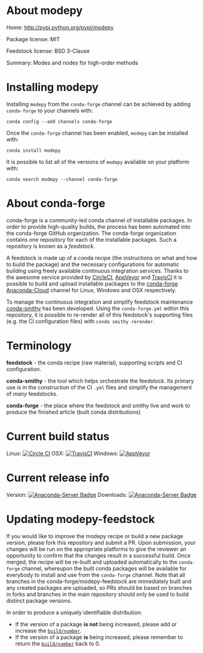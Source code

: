 About modepy
============

Home: http://pypi.python.org/pypi/modepy

Package license: MIT

Feedstock license: BSD 3-Clause

Summary: Modes and nodes for high-order methods



Installing modepy
=================

Installing `modepy` from the `conda-forge` channel can be achieved by adding `conda-forge` to your channels with:

```
conda config --add channels conda-forge
```

Once the `conda-forge` channel has been enabled, `modepy` can be installed with:

```
conda install modepy
```

It is possible to list all of the versions of `modepy` available on your platform with:

```
conda search modepy --channel conda-forge
```



About conda-forge
=================

conda-forge is a community-led conda channel of installable packages.
In order to provide high-quality builds, the process has been automated into the
conda-forge GitHub organization. The conda-forge organization contains one repository
for each of the installable packages. Such a repository is known as a *feedstock*.

A feedstock is made up of a conda recipe (the instructions on what and how to build
the package) and the necessary configurations for automatic building using freely
available continuous integration services. Thanks to the awesome service provided by
[CircleCI](https://circleci.com/), [AppVeyor](http://www.appveyor.com/)
and [TravisCI](https://travis-ci.org/) it is possible to build and upload installable
packages to the [conda-forge](https://anaconda.org/conda-forge)
[Anaconda-Cloud](http://docs.anaconda.org/) channel for Linux, Windows and OSX respectively.

To manage the continuous integration and simplify feedstock maintenance
[conda-smithy](http://github.com/conda-forge/conda-smithy) has been developed.
Using the ``conda-forge.yml`` within this repository, it is possible to re-render all of
this feedstock's supporting files (e.g. the CI configuration files) with ``conda smithy rerender``.


Terminology
===========

**feedstock** - the conda recipe (raw material), supporting scripts and CI configuration.

**conda-smithy** - the tool which helps orchestrate the feedstock.
                   Its primary use is in the construction of the CI ``.yml`` files
                   and simplify the management of *many* feedstocks.

**conda-forge** - the place where the feedstock and smithy live and work to
                  produce the finished article (built conda distributions)

Current build status
====================

Linux: [![Circle CI](https://circleci.com/gh/conda-forge/modepy-feedstock.svg?style=shield)](https://circleci.com/gh/conda-forge/modepy-feedstock)
OSX: [![TravisCI](https://travis-ci.org/conda-forge/modepy-feedstock.svg?branch=master)](https://travis-ci.org/conda-forge/modepy-feedstock)
Windows: [![AppVeyor](https://ci.appveyor.com/api/projects/status/github/conda-forge/modepy-feedstock?svg=True)](https://ci.appveyor.com/project/conda-forge/modepy-feedstock/branch/master)

Current release info
====================
Version: [![Anaconda-Server Badge](https://anaconda.org/conda-forge/modepy/badges/version.svg)](https://anaconda.org/conda-forge/modepy)
Downloads: [![Anaconda-Server Badge](https://anaconda.org/conda-forge/modepy/badges/downloads.svg)](https://anaconda.org/conda-forge/modepy)


Updating modepy-feedstock
=========================

If you would like to improve the modepy recipe or build a new
package version, please fork this repository and submit a PR. Upon submission,
your changes will be run on the appropriate platforms to give the reviewer an
opportunity to confirm that the changes result in a successful build. Once
merged, the recipe will be re-built and uploaded automatically to the
`conda-forge` channel, whereupon the built conda packages will be available for
everybody to install and use from the `conda-forge` channel.
Note that all branches in the conda-forge/modepy-feedstock are
immediately built and any created packages are uploaded, so PRs should be based
on branches in forks and branches in the main repository should only be used to
build distinct package versions.

In order to produce a uniquely identifiable distribution:
 * If the version of a package **is not** being increased, please add or increase
   the [``build/number``](http://conda.pydata.org/docs/building/meta-yaml.html#build-number-and-string).
 * If the version of a package **is** being increased, please remember to return
   the [``build/number``](http://conda.pydata.org/docs/building/meta-yaml.html#build-number-and-string)
   back to 0.
